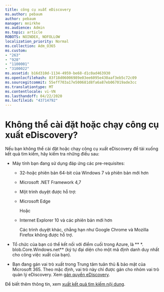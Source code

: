 ```yaml
---
title: công cụ xuất eDiscovery
ms.author: pebaum
author: pebaum
manager: mnirkhe
ms.audience: Admin
ms.topic: article
ROBOTS: NOINDEX, NOFOLLOW
localization_priority: Normal
ms.collection: Adm_O365
ms.custom:
- "263"
- "928"
- "1100001"
- "3100022"
ms.assetid: b16d310d-1134-4959-be68-d1c0ad463930
ms.openlocfilehash: 83f18d06006989e03ee6095e430aaf3eb5c72c09
ms.sourcegitcommit: 55eff703a17e500681d8fa6a87eb067019ade3cc
ms.translationtype: MT
ms.contentlocale: vi-VN
ms.lasthandoff: 04/22/2020
ms.locfileid: "43714792"
---
```

# <a name="cant-install-or-run-the-ediscovery-export-tool"></a>Không thể cài đặt hoặc chạy công cụ xuất eDiscovery?

Nếu bạn không thể cài đặt hoặc chạy công cụ xuất eDiscovery để tải xuống kết quả tìm kiếm, hãy kiểm tra những điều sau:
  
- Máy tính bạn đang sử dụng đáp ứng các pre-requisites:

  - 32-hoặc phiên bản 64-bit của Windows 7 và phiên bản mới hơn

  - Microsoft .NET Framework 4,7

  - Một trình duyệt được hỗ trợ:

  - Microsoft Edge

    Hoặc

  - Internet Explorer 10 và các phiên bản mới hơn

    Các trình duyệt khác, chẳng hạn như Google Chrome và Mozilla Firefox không được hỗ trợ.

- Tổ chức của bạn có thể kết nối với điểm cuối trong Azure, là ** \*. blob.Core.Windows.net** (ký tự đại diện cho một mã định danh duy nhất cho công việc xuất của bạn).

- Bạn đang gán vai trò xuất trong Trung tâm tuân thủ &amp; bảo mật của Microsoft 365. Theo mặc định, vai trò này chỉ được gán cho nhóm vai trò quản lý eDiscovery. Xem [gán quyền eDiscovery](https://docs.microsoft.com/office365/securitycompliance/assign-ediscovery-permissions).

Để biết thêm thông tin, xem [xuất kết quả tìm kiếm nội dung](https://docs.microsoft.com/office365/securitycompliance/export-search-results).
  